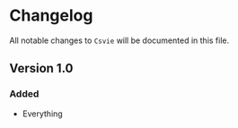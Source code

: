# Changelog

All notable changes to `Csvie` will be documented in this file.

## Version 1.0

### Added
- Everything
